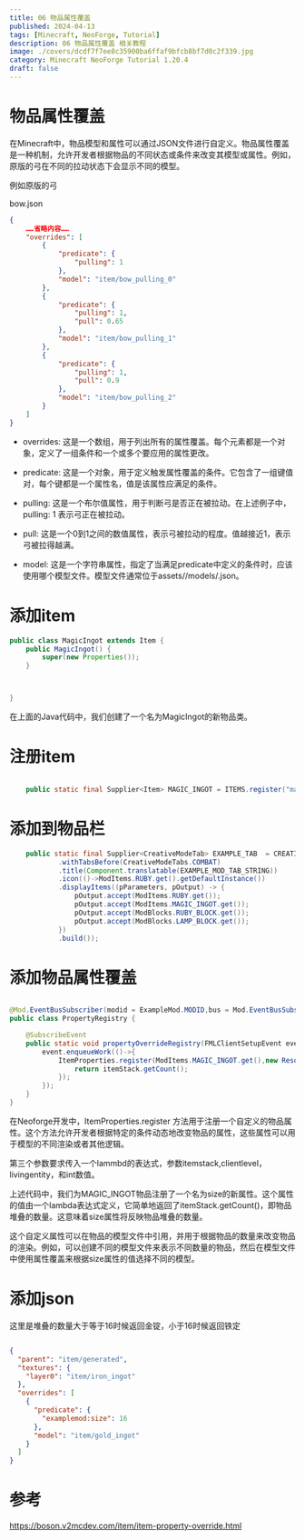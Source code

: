 ```yaml
---
title: 06 物品属性覆盖
published: 2024-04-13
tags: [Minecraft, NeoForge, Tutorial]
description: 06 物品属性覆盖 相关教程
image: ./covers/dcdf7f7ee8c35900ba6ffaf9bfcb8bf7d0c2f339.jpg
category: Minecraft NeoForge Tutorial 1.20.4
draft: false
---
```

# 物品属性覆盖

在Minecraft中，物品模型和属性可以通过JSON文件进行自定义。物品属性覆盖是一种机制，允许开发者根据物品的不同状态或条件来改变其模型或属性。例如，原版的弓在不同的拉动状态下会显示不同的模型。

例如原版的弓

bow.json

```json
{ 
    ……省略内容……
    "overrides": [
        {
            "predicate": {
                "pulling": 1
            },
            "model": "item/bow_pulling_0"
        },
        {
            "predicate": {
                "pulling": 1,
                "pull": 0.65
            },
            "model": "item/bow_pulling_1"
        },
        {
            "predicate": {
                "pulling": 1,
                "pull": 0.9
            },
            "model": "item/bow_pulling_2"
        }
    ]
}
```
- overrides: 这是一个数组，用于列出所有的属性覆盖。每个元素都是一个对象，定义了一组条件和一个或多个要应用的属性更改。

- predicate: 这是一个对象，用于定义触发属性覆盖的条件。它包含了一组键值对，每个键都是一个属性名，值是该属性应满足的条件。

- pulling: 这是一个布尔值属性，用于判断弓是否正在被拉动。在上述例子中，pulling: 1 表示弓正在被拉动。

- pull: 这是一个0到1之间的数值属性，表示弓被拉动的程度。值越接近1，表示弓被拉得越满。

- model: 这是一个字符串属性，指定了当满足predicate中定义的条件时，应该使用哪个模型文件。模型文件通常位于assets/<namespace>/models/<model>.json。

# 添加item 

```java
public class MagicIngot extends Item {
    public MagicIngot() {
        super(new Properties());
    }



}
```
在上面的Java代码中，我们创建了一个名为MagicIngot的新物品类。

# 注册item

```java

    public static final Supplier<Item> MAGIC_INGOT = ITEMS.register("magic_ingot", MagicIngot::new);

```

# 添加到物品栏

```java
    public static final Supplier<CreativeModeTab> EXAMPLE_TAB  = CREATIVE_MODE_TABS.register("example_tab",() -> CreativeModeTab.builder()
            .withTabsBefore(CreativeModeTabs.COMBAT)
            .title(Component.translatable(EXAMPLE_MOD_TAB_STRING))
            .icon(()->ModItems.RUBY.get().getDefaultInstance())
            .displayItems((pParameters, pOutput) -> {
                pOutput.accept(ModItems.RUBY.get());
                pOutput.accept(ModItems.MAGIC_INGOT.get());
                pOutput.accept(ModBlocks.RUBY_BLOCK.get());
                pOutput.accept(ModBlocks.LAMP_BLOCK.get());
            })
            .build());
```

# 添加物品属性覆盖

```java

@Mod.EventBusSubscriber(modid = ExampleMod.MODID,bus = Mod.EventBusSubscriber.Bus.MOD,value = Dist.CLIENT)
public class PropertyRegistry {

    @SubscribeEvent
    public static void propertyOverrideRegistry(FMLClientSetupEvent event){
        event.enqueueWork(()->{
            ItemProperties.register(ModItems.MAGIC_INGOT.get(),new ResourceLocation(ExampleMod.MODID,"size"),(itemStack,level,livingEntity,num)->{
                return itemStack.getCount();
            });
        });
    }
}

```

在Neoforge开发中，ItemProperties.register 方法用于注册一个自定义的物品属性。这个方法允许开发者根据特定的条件动态地改变物品的属性，这些属性可以用于模型的不同渲染或者其他逻辑。

第三个参数要求传入一个lammbd的表达式，参数itemstack,clientlevel，livingentity，和int数值。

上述代码中，我们为MAGIC_INGOT物品注册了一个名为size的新属性。这个属性的值由一个lambda表达式定义，它简单地返回了itemStack.getCount()，即物品堆叠的数量。这意味着size属性将反映物品堆叠的数量。

这个自定义属性可以在物品的模型文件中引用，并用于根据物品的数量来改变物品的渲染。例如，可以创建不同的模型文件来表示不同数量的物品，然后在模型文件中使用属性覆盖来根据size属性的值选择不同的模型。

# 添加json

这里是堆叠的数量大于等于16时候返回金锭，小于16时候返回铁定

```json

{
  "parent": "item/generated",
  "textures": {
    "layer0": "item/iron_ingot"
  },
  "overrides": [
    {
      "predicate": {
        "examplemod:size": 16
      },
      "model": "item/gold_ingot"
    }
  ]
}

```
# 参考

https://boson.v2mcdev.com/item/item-property-override.html